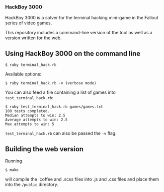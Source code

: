### HackBoy 3000
HackBoy 3000 is a solver for the terminal hacking mini-game in the Fallout series of
video games. 

This repository includes a command-line version of the tool as well as a version
written for the web. 

## Using HackBoy 3000 on the command line
```
$ ruby terminal_hack.rb
```

Available options:
```
$ ruby terminal_hack.rb -v (verbose mode)
```

You can also feed a file containing a list of games into `test_terminal_hack.rb`:
```
$ ruby test_terminal_hack.rb games/games.txt
100 tests completed.
Median attempts to win: 2.5
Average attempts to win: 2.5
Max attempts to win: 5
```

`test_terminal_hack.rb` can also be passed the `-v` flag.

## Building the web version
Running
```
$ make
```
will compile the .coffee and .scss files into .js and .css files and place them
into the `/public` directory.
